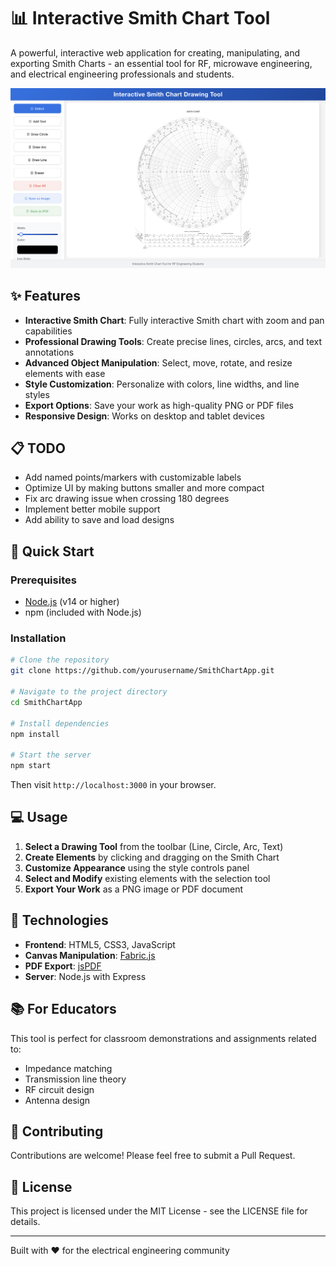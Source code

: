# 📊 Interactive Smith Chart Tool

A powerful, interactive web application for creating, manipulating, and exporting Smith Charts - an essential tool for RF, microwave engineering, and electrical engineering professionals and students.

![Smith Chart](public/images/Website_ss.png)

## ✨ Features

- **Interactive Smith Chart**: Fully interactive Smith chart with zoom and pan capabilities
- **Professional Drawing Tools**: Create precise lines, circles, arcs, and text annotations
- **Advanced Object Manipulation**: Select, move, rotate, and resize elements with ease
- **Style Customization**: Personalize with colors, line widths, and line styles
- **Export Options**: Save your work as high-quality PNG or PDF files
- **Responsive Design**: Works on desktop and tablet devices

## 📋 TODO

- Add named points/markers with customizable labels
- Optimize UI by making buttons smaller and more compact
- Fix arc drawing issue when crossing 180 degrees
- Implement better mobile support
- Add ability to save and load designs

## 🚀 Quick Start

### Prerequisites
- [Node.js](https://nodejs.org/) (v14 or higher)
- npm (included with Node.js)

### Installation

```bash
# Clone the repository
git clone https://github.com/yourusername/SmithChartApp.git

# Navigate to the project directory
cd SmithChartApp

# Install dependencies
npm install

# Start the server
npm start
```

Then visit `http://localhost:3000` in your browser.

## 💻 Usage

1. **Select a Drawing Tool** from the toolbar (Line, Circle, Arc, Text)
2. **Create Elements** by clicking and dragging on the Smith Chart
3. **Customize Appearance** using the style controls panel
4. **Select and Modify** existing elements with the selection tool
5. **Export Your Work** as a PNG image or PDF document

## 🔧 Technologies

- **Frontend**: HTML5, CSS3, JavaScript
- **Canvas Manipulation**: [Fabric.js](http://fabricjs.com/)
- **PDF Export**: [jsPDF](https://github.com/parallax/jsPDF)
- **Server**: Node.js with Express

## 📚 For Educators

This tool is perfect for classroom demonstrations and assignments related to:
- Impedance matching
- Transmission line theory
- RF circuit design
- Antenna design

## 🤝 Contributing

Contributions are welcome! Please feel free to submit a Pull Request.

## 📝 License

This project is licensed under the MIT License - see the LICENSE file for details.

---

Built with ❤️ for the electrical engineering community